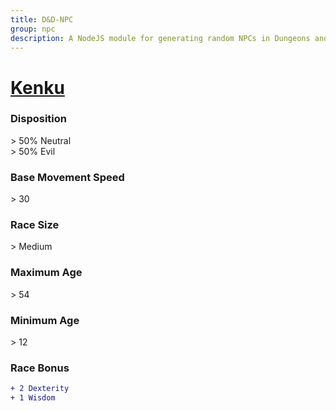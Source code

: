```yaml
---
title: D&D-NPC
group: npc
description: A NodeJS module for generating random NPCs in Dungeons and Dragons.
---
```


# **[Kenku](https://www.dndbeyond.com/races/kenku)**
### **Disposition**
\> 50% Neutral<br>
\> 50% Evil
### **Base Movement Speed**
\> 30
### **Race Size**
\> Medium
### **Maximum Age**
\> 54
### **Minimum Age**
\> 12
### **Race Bonus**
```diff
+ 2 Dexterity
+ 1 Wisdom
```
